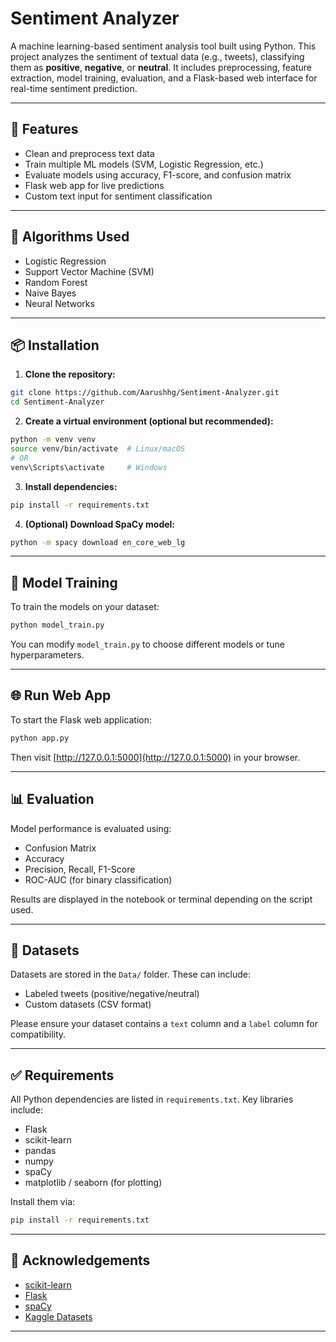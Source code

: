 # Sentiment Analyzer

A machine learning-based sentiment analysis tool built using Python. This project analyzes the sentiment of textual data (e.g., tweets), classifying them as **positive**, **negative**, or **neutral**. It includes preprocessing, feature extraction, model training, evaluation, and a Flask-based web interface for real-time sentiment prediction.

---

## 🚀 Features

- Clean and preprocess text data
- Train multiple ML models (SVM, Logistic Regression, etc.)
- Evaluate models using accuracy, F1-score, and confusion matrix
- Flask web app for live predictions
- Custom text input for sentiment classification

---

## 🧠 Algorithms Used

- Logistic Regression
- Support Vector Machine (SVM)
- Random Forest
- Naive Bayes
- Neural Networks

---

## 📦 Installation

1. **Clone the repository:**

```bash
git clone https://github.com/Aarushhg/Sentiment-Analyzer.git
cd Sentiment-Analyzer
```

2. **Create a virtual environment (optional but recommended):**

```bash
python -m venv venv
source venv/bin/activate  # Linux/macOS
# OR
venv\Scripts\activate     # Windows
```

3. **Install dependencies:**

```bash
pip install -r requirements.txt
```

4. **(Optional) Download SpaCy model:**

```bash
python -m spacy download en_core_web_lg
```

---

## 🧪 Model Training

To train the models on your dataset:

```bash
python model_train.py
```

You can modify `model_train.py` to choose different models or tune hyperparameters.

---

## 🌐 Run Web App

To start the Flask web application:

```bash
python app.py
```

Then visit [http://127.0.0.1:5000](http://127.0.0.1:5000) in your browser.

---

## 📊 Evaluation

Model performance is evaluated using:

- Confusion Matrix
- Accuracy
- Precision, Recall, F1-Score
- ROC-AUC (for binary classification)

Results are displayed in the notebook or terminal depending on the script used.

---

## 📁 Datasets

Datasets are stored in the `Data/` folder. These can include:

- Labeled tweets (positive/negative/neutral)
- Custom datasets (CSV format)

Please ensure your dataset contains a `text` column and a `label` column for compatibility.

---

## ✅ Requirements

All Python dependencies are listed in `requirements.txt`. Key libraries include:

- Flask
- scikit-learn
- pandas
- numpy
- spaCy
- matplotlib / seaborn (for plotting)

Install them via:

```bash
pip install -r requirements.txt
```

---


## 🙌 Acknowledgements

- [scikit-learn](https://scikit-learn.org/)
- [Flask](https://flask.palletsprojects.com/)
- [spaCy](https://spacy.io/)
- [Kaggle Datasets](https://www.kaggle.com/)

---


